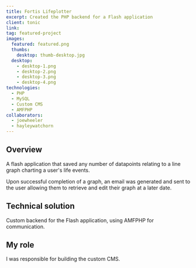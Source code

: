 ```yaml
---
title: Fortis Lifeplotter
excerpt: Created the PHP backend for a Flash application
client: tonic
link:
tag: featured-project
images:
  featured: featured.png
  thumbs:
    desktop: thumb-desktop.jpg
  desktop:
    - desktop-1.png
    - desktop-2.png
    - desktop-3.png
    - desktop-4.png
technologies:
  - PHP
  - MySQL
  - Custom CMS
  - AMFPHP
collaborators:
  - joewheeler
  - hayleywatchorn
---
```


## Overview

A flash application that saved any number of datapoints relating to a line graph charting a user's life events.

Upon successful completion of a graph, an email was generated and sent to the user allowing them to retrieve and edit their graph at a later date.

## Technical solution

Custom backend for the Flash application, using AMFPHP for communication.

## My role

I was responsible for building the custom CMS.
